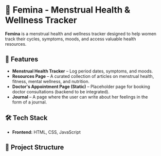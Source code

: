 # 🌸 Femina - Menstrual Health & Wellness Tracker  

**Femina** is a menstrual health and wellness tracker designed to help women track their cycles, symptoms, moods, and access valuable health resources.  

## 🌟 Features  
- **Menstrual Health Tracker** – Log period dates, symptoms, and moods.  
- **Resources Page** – A curated collection of articles on menstrual health, fitness, mental wellness, and nutrition.  
- **Doctor's Appointment Page (Static)** – Placeholder page for booking doctor consultations (backend to be integrated).  
- **Journal** – A page where the user can write about her feelings in the form of a journal.

## 🛠️ Tech Stack  
- **Frontend:** HTML, CSS, JavaScript  

## 📂 Project Structure  
